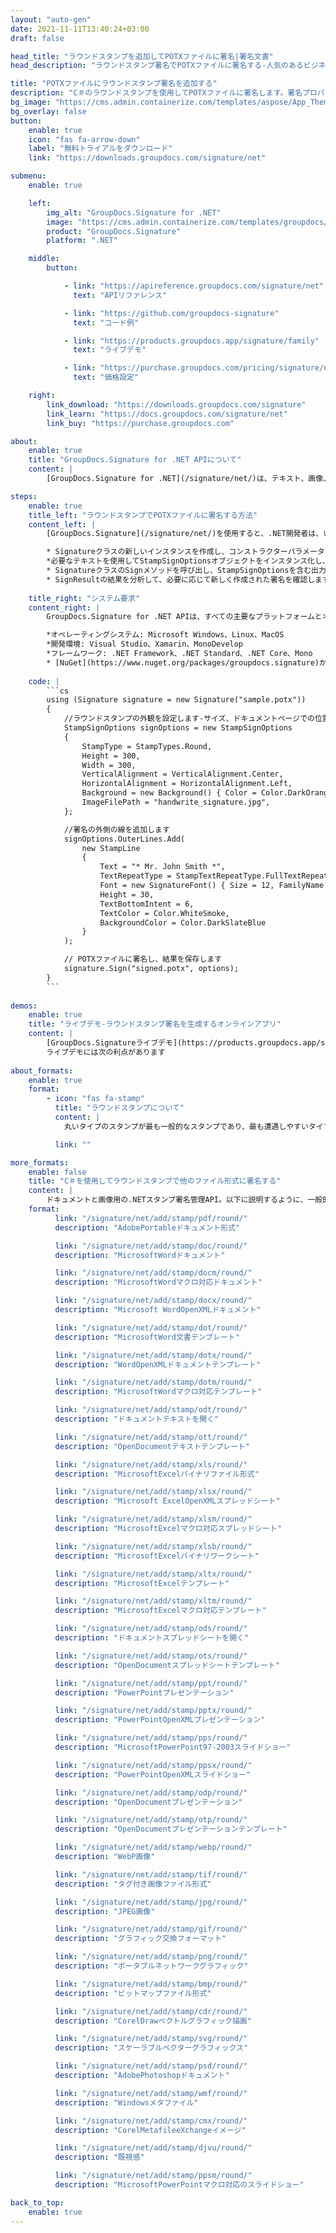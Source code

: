 ```yaml
---
layout: "auto-gen"
date: 2021-11-11T13:40:24+03:00
draft: false

head_title: "ラウンドスタンプを追加してPOTXファイルに署名|署名文書"
head_description: "ラウンドスタンプ署名でPOTXファイルに署名する-人気のあるビジネスドキュメントや画像ファイル形式にスタンプを追加します."

title: "POTXファイルにラウンドスタンプ署名を追加する"
description: "C＃のラウンドスタンプを使用してPOTXファイルに署名します。署名プロパティを操作し、ニーズに合ったドキュメント内で高度な署名オプションを設定します."
bg_image: "https://cms.admin.containerize.com/templates/aspose/App_Themes/V3/images/bg/header1.png"
bg_overlay: false
button:
    enable: true
    icon: "fas fa-arrow-down"
    label: "無料トライアルをダウンロード"
    link: "https://downloads.groupdocs.com/signature/net"

submenu:
    enable: true

    left:
        img_alt: "GroupDocs.Signature for .NET"
        image: "https://cms.admin.containerize.com/templates/groupdocs/images/product-logos/90x90-noborder/groupdocs-signature-net.png"
        product: "GroupDocs.Signature"
        platform: ".NET"

    middle:
        button:

            - link: "https://apireference.groupdocs.com/signature/net"
              text: "APIリファレンス"

            - link: "https://github.com/groupdocs-signature"
              text: "コード例"

            - link: "https://products.groupdocs.app/signature/family"
              text: "ライブデモ"

            - link: "https://purchase.groupdocs.com/pricing/signature/net"
              text: "価格設定"

    right:
        link_download: "https://downloads.groupdocs.com/signature"
        link_learn: "https://docs.groupdocs.com/signature/net"
        link_buy: "https://purchase.groupdocs.com"

about:
    enable: true
    title: "GroupDocs.Signature for .NET APIについて"
    content: |
        [GroupDocs.Signature for .NET](/signature/net/)は、テキスト、画像、バーコード、スタンプ、フォームフィールド、QRコード、メタデータなどのさまざまな署名タイプを使用してデジタルドキュメントに電子署名するネイティブ.NETAPIです。ユーザーは、PDF、Microsoft Word、Excelワークシート、PowerPointプレゼンテーション、Adobe Photoshop、メタファイル、および画像ファイル形式内のデジタル署名を追加、編集、検証、削除、および検索でき、必要に応じて署名プロパティをカスタマイズするための追加サポートがあります。

steps:
    enable: true
    title_left: "ラウンドスタンプでPOTXファイルに署名する方法"
    content_left: |
        [GroupDocs.Signature](/signature/net/)を使用すると、.NET開発者は、いくつかの簡単な手順を実行することで、アプリケーション内のPOTXファイルにラウンドスタンプを簡単に追加できます。

        * Signatureクラスの新しいインスタンスを作成し、コンストラクターパラメーターとしてソースPOTXドキュメントパスを渡します。
        *必要なテキストを使用してStampSignOptionsオブジェクトをインスタンス化し、EncodeTypeプロパティをRoundに設定します。
        * SignatureクラスのSignメソッドを呼び出し、StampSignOptionsを含む出力POTXファイル名を渡します。
        * SignResultの結果を分析して、必要に応じて新しく作成された署名を確認します。
        
    title_right: "システム要求"
    content_right: |
        GroupDocs.Signature for .NET APIは、すべての主要なプラットフォームとオペレーティングシステムでサポートされています。以下のコードを実行する前に、システムに次の前提条件がインストールされていることを確認してください。

        *オペレーティングシステム: Microsoft Windows、Linux、MacOS
        *開発環境: Visual Studio、Xamarin、MonoDevelop
        *フレームワーク: .NET Framework、.NET Standard、.NET Core、Mono
        * [NuGet](https://www.nuget.org/packages/groupdocs.signature)からGroupDocs.Signaturefor.NETの最新バージョンをダウンロードします
        
    code: |
        ```cs
        using (Signature signature = new Signature("sample.potx"))
        {
            //ラウンドスタンプの外観を設定します-サイズ、ドキュメントページでの位置、フォントサイズ、色など。
            StampSignOptions signOptions = new StampSignOptions
            {
                StampType = StampTypes.Round,
                Height = 300,
                Width = 300,
                VerticalAlignment = VerticalAlignment.Center,
                HorizontalAlignment = HorizontalAlignment.Left,
                Background = new Background() { Color = Color.DarkOrange, Transparency = 0.5 },
                ImageFilePath = "handwrite_signature.jpg",
            };

            //署名の外側の線を追加します
            signOptions.OuterLines.Add(
                new StampLine
                {
                    Text = "* Mr. John Smith *",
                    TextRepeatType = StampTextRepeatType.FullTextRepeat,
                    Font = new SignatureFont() { Size = 12, FamilyName = "Arial" },
                    Height = 30,
                    TextBottomIntent = 6,
                    TextColor = Color.WhiteSmoke,
                    BackgroundColor = Color.DarkSlateBlue
                }
            );

            // POTXファイルに署名し、結果を保存します 
            signature.Sign("signed.potx", options);
        }
        ```
        
demos:
    enable: true
    title: "ライブデモ-ラウンドスタンプ署名を生成するオンラインアプリ"
    content: |
        [GroupDocs.Signatureライブデモ](https://products.groupdocs.app/signature/family)サイトにアクセスして、今すぐPOTXファイルにラウンドスタンプを追加してください。  
        ライブデモには次の利点があります
        
about_formats:
    enable: true
    format:
        - icon: "fas fa-stamp"
          title: "ラウンドスタンプについて"
          content: |
            丸いタイプのスタンプが最も一般的なスタンプであり、最も遭遇しやすいタイプのスタンプです。丸い形は、政府機関、学校、企業でよく使用されます。より正式な魅力があるため、正式な代理店に適しています。

          link: ""

more_formats:
    enable: false
    title: "C＃を使用してラウンドスタンプで他のファイル形式に署名する"
    content: |
        ドキュメントと画像用の.NETスタンプ署名管理API。以下に説明するように、一般的なファイル形式のいくつかにスタンプ署名を追加します。
    format: 
          link: "/signature/net/add/stamp/pdf/round/"
          description: "AdobePortableドキュメント形式"

          link: "/signature/net/add/stamp/doc/round/"
          description: "MicrosoftWordドキュメント"

          link: "/signature/net/add/stamp/docm/round/"
          description: "MicrosoftWordマクロ対応ドキュメント"

          link: "/signature/net/add/stamp/docx/round/"
          description: "Microsoft WordOpenXMLドキュメント"

          link: "/signature/net/add/stamp/dot/round/"
          description: "MicrosoftWord文書テンプレート"

          link: "/signature/net/add/stamp/dotx/round/"
          description: "WordOpenXMLドキュメントテンプレート"

          link: "/signature/net/add/stamp/dotm/round/"
          description: "MicrosoftWordマクロ対応テンプレート"       

          link: "/signature/net/add/stamp/odt/round/"
          description: "ドキュメントテキストを開く"

          link: "/signature/net/add/stamp/ott/round/"
          description: "OpenDocumentテキストテンプレート"

          link: "/signature/net/add/stamp/xls/round/"
          description: "MicrosoftExcelバイナリファイル形式"

          link: "/signature/net/add/stamp/xlsx/round/"
          description: "Microsoft ExcelOpenXMLスプレッドシート"

          link: "/signature/net/add/stamp/xlsm/round/"
          description: "MicrosoftExcelマクロ対応スプレッドシート"

          link: "/signature/net/add/stamp/xlsb/round/"
          description: "MicrosoftExcelバイナリワークシート"

          link: "/signature/net/add/stamp/xltx/round/"
          description: "MicrosoftExcelテンプレート"

          link: "/signature/net/add/stamp/xltm/round/"
          description: "MicrosoftExcelマクロ対応テンプレート"

          link: "/signature/net/add/stamp/ods/round/"
          description: "ドキュメントスプレッドシートを開く"

          link: "/signature/net/add/stamp/ots/round/"
          description: "OpenDocumentスプレッドシートテンプレート"

          link: "/signature/net/add/stamp/ppt/round/"
          description: "PowerPointプレゼンテーション"

          link: "/signature/net/add/stamp/pptx/round/"
          description: "PowerPointOpenXMLプレゼンテーション"

          link: "/signature/net/add/stamp/pps/round/"
          description: "MicrosoftPowerPoint97-2003スライドショー"

          link: "/signature/net/add/stamp/ppsx/round/"
          description: "PowerPointOpenXMLスライドショー"                              

          link: "/signature/net/add/stamp/odp/round/"
          description: "OpenDocumentプレゼンテーション"

          link: "/signature/net/add/stamp/otp/round/"
          description: "OpenDocumentプレゼンテーションテンプレート"

          link: "/signature/net/add/stamp/webp/round/"
          description: "WebP画像"

          link: "/signature/net/add/stamp/tif/round/"
          description: "タグ付き画像ファイル形式"

          link: "/signature/net/add/stamp/jpg/round/"
          description: "JPEG画像"

          link: "/signature/net/add/stamp/gif/round/"
          description: "グラフィック交換フォーマット"

          link: "/signature/net/add/stamp/png/round/"
          description: "ポータブルネットワークグラフィック"

          link: "/signature/net/add/stamp/bmp/round/"
          description: "ビットマップファイル形式"

          link: "/signature/net/add/stamp/cdr/round/"
          description: "CorelDrawベクトルグラフィック描画"

          link: "/signature/net/add/stamp/svg/round/"
          description: "スケーラブルベクターグラフィックス"

          link: "/signature/net/add/stamp/psd/round/"
          description: "AdobePhotoshopドキュメント"

          link: "/signature/net/add/stamp/wmf/round/"
          description: "Windowsメタファイル"        

          link: "/signature/net/add/stamp/cmx/round/"
          description: "CorelMetafileeXchangeイメージ"

          link: "/signature/net/add/stamp/djvu/round/"
          description: "既視感"

          link: "/signature/net/add/stamp/ppsm/round/"
          description: "MicrosoftPowerPointマクロ対応のスライドショー"

back_to_top:
    enable: true
---
```

